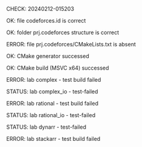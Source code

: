 CHECK: 20240212-015203
OK: file codeforces.id is correct
OK: folder prj.codeforces structure is correct
ERROR: file prj.codeforces/CMakeLists.txt is absent
OK: CMake generator successed
OK: CMake build (MSVC x64) successed
ERROR: lab complex - test build failed
STATUS: lab complex_io - test-failed
ERROR: lab rational - test build failed
STATUS: lab rational_io - test-failed
STATUS: lab dynarr - test-failed
ERROR: lab stackarr - test build failed
